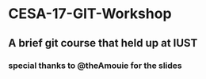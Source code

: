 # CESA-17-GIT-Workshop
## A brief git course that held up at IUST

### special thanks to @theAmouie for the slides
